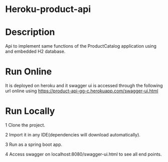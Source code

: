 # Heroku-product-api

# Description
Api to implement same functions of the ProductCatalog application using and embedded H2 database.

# Run Online
It is deployed on heroku and it swagger ui is accessed through the following url online using https://product-api-gg-c.herokuapp.com/swagger-ui.html

# Run Locally
1 Clone the project.

2 Import it in any IDE(dependencies will download automatically).

3 Run as a spring boot app.

4 Access swagger on localhost:8080/swagger-ui.html to see all end points.


 





